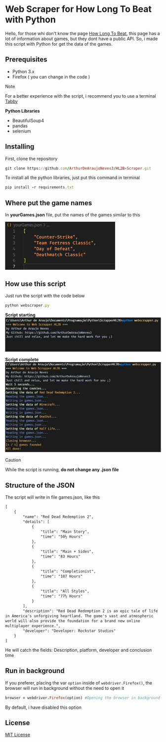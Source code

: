 # Web Scraper for How Long To Beat with Python

Hello, for those whi don't know the page [How Long To Beat](https://howlongtobeat.com/), this page has a lot of information about games, but they dont have a public API. So, i made this script with Python for get the data of the games.

## Prerequisites

- Python 3.x
- Firefox ( you can change in the code )

> [!NOTE]
> For a better experience with the script, i recommend you to use a terminal [Tabby](https://tabby.sh/)

**Python Libraries**

- BeautifulSoup4
- pandas
- selenium 

## Installing

First, clone the repository
```ruby
git clone https://github.com/ArthurDeAraujoNeves3/HL2B-Scraper.git
```

To install all the python libraries, just put this command in terminal
```ruby
pip install -r requirements.txt
```

## Where put the game names

In **yourGames.json** file, put the names of the games similar to this

![yourGames.json structure](./docs/yourGamesJson.png)

## How use this script

Just run the script with the code below
```ruby
python webscraper.py
```

**Script starting**
![Script starting](./docs/runningScript.png)

**Script complete**
![Script complete](./docs/scriptComplete.png)

> [!CAUTION]
> While the script is running, **do not change any .json file**

## Structure of the JSON

The script will write in file games.json, like this
```
[
    {
        "name": "Red Dead Redemption 2",
        "details": [
            {
                "title": "Main Story",
                "time": "50½ Hours"
            },
            {
                "title": "Main + Sides",
                "time": "83 Hours"
            },
            {
                "title": "Completionist",
                "time": "187 Hours"
            },
            {
                "title": "All Styles",
                "time": "77½ Hours"
            }
        ],
        "description": "Red Dead Redemption 2 is an epic tale of life in America's unforgiving heartland. The game's vast and atmospheric world will also provide the foundation for a brand new online multiplayer experience.",
        "developer": "Developer: Rockstar Studios"
    }
]
```
He will catch the fields: Description, platform, developer and conclusion time

## Run in background

If you preferer, placing the var `option` inside of `webdriver.Firefox()`, the browser will run in background without the need to open it

```ruby
browser = webdriver.Firefox(option) #Opening the browser in background
```

By default, i have disabled this option

## License

[MIT License](License)
